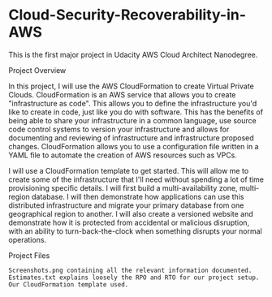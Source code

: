 # Cloud-Security-Recoverability-in-AWS

This is the first major project in Udacity AWS Cloud Architect Nanodegree.

Project Overview

In this project, I will use the AWS CloudFormation to create Virtual Private Clouds. CloudFormation is an AWS service that allows you to create "infrastructure as code". This allows you to define the infrastructure you'd like to create in code, just like you do with software. This has the benefits of being able to share your infrastructure in a common language, use source code control systems to version your infrastructure and allows for documenting and reviewing of infrastructure and infrastructure proposed changes.
CloudFormation allows you to use a configuration file written in a YAML file to automate the creation of AWS resources such as VPCs.

I will use a CloudFormation template to get started. This will allow me to create some of the infrastructure that I'll need without spending a lot of time provisioning specific details. I will first build a multi-availability zone, multi-region database. I will then demonstrate how applications can use this distributed infrastructure and migrate your primary database from one geographical region to another. I will also create a versioned website and demonstrate how it is protected from accidental or malicious disruption, with an ability to turn-back-the-clock when something disrupts your normal operations.

Project Files

    Screenshots.png containing all the relevant information documented.
    Estimates.txt explains loosely the RPO and RTO for our project setup.
    Our CloudFormation template used.
